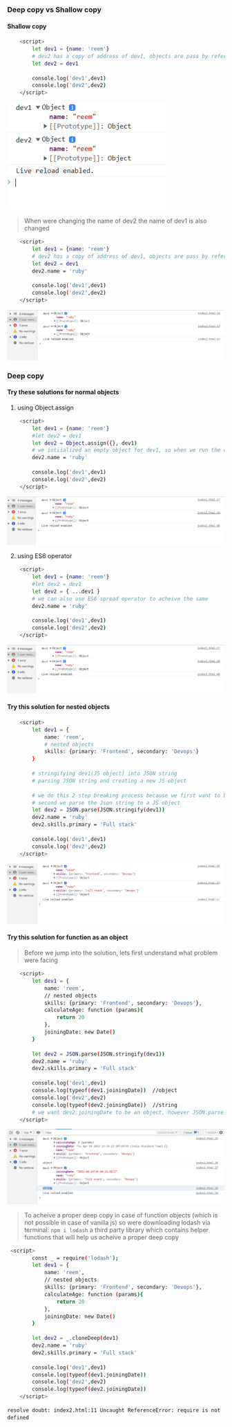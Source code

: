 ### Deep copy vs Shallow copy 
#### Shallow copy 
```bash 
    <script>
        let dev1 = {name: 'reem'}
        # dev2 has a copy of address of dev1, objects are pass by reference 
        let dev2 = dev1

        console.log('dev1',dev1)
        console.log('dev2',dev2)
    </script>
```
![](s1.PNG)

> When were changing the name of dev2 the name of dev1 is also changed
```bash 
    <script>
        let dev1 = {name: 'reem'}
        # dev2 has a copy of address of dev1, objects are pass by reference 
        let dev2 = dev1 
        dev2.name = 'ruby'

        console.log('dev1',dev1)
        console.log('dev2',dev2)
    </script>
```
![](s2.PNG)

### Deep copy 
#### Try these solutions for normal objects 
1. using Object.assign
```bash 
    <script>
        let dev1 = {name: 'reem'}
        #let dev2 = dev1 
        let dev2 = Object.assign({}, dev1)
        # we intiialized an empty object for dev1, so when we run the code dev1 doesnt overwrite dev2
        dev2.name = 'ruby'

        console.log('dev1',dev1)
        console.log('dev2',dev2)
    </script>
```
![](s3.PNG)

2. using ES6 operator 
```bash 
    <script>
        let dev1 = {name: 'reem'}
        #let dev2 = dev1 
        let dev2 = { ...dev1 }
        # we can also use ES6 spread operator to acheive the same 
        dev2.name = 'ruby'

        console.log('dev1',dev1)
        console.log('dev2',dev2)
    </script>
```
![](s3.PNG)

#### Try this solution for nested objects 
```bash 
    <script>
        let dev1 = {
            name: 'reem', 
            # nested objects 
            skills: {primary: 'Frontend', secondary: 'Devops'}
        }

        # stringifying dev1(JS object) into JSON string 
        # parsing JSON string and creating a new JS object 

        # we do this 2 step breaking process because we first want to break the contents and extract individual objects by structuring and placing them inside JSON string
        # second we parse the Json string to a JS object
        let dev2 = JSON.parse(JSON.stringify(dev1))
        dev2.name = 'ruby'
        dev2.skills.primary = 'Full stack'

        console.log('dev1',dev1)
        console.log('dev2',dev2)
    </script>
```
![](s4.PNG)

#### Try this solution for function as an object 
> Before we jump into the solution, lets first understand what problem were facing
```bash 
    <script>
        let dev1 = {
            name: 'reem', 
            // nested objects 
            skills: {primary: 'Frontend', secondary: 'Devops'},
            calculateAge: function (params){
                return 20
            },
            joiningDate: new Date()
        }

        let dev2 = JSON.parse(JSON.stringify(dev1))
        dev2.name = 'ruby'
        dev2.skills.primary = 'Full stack'

        console.log('dev1',dev1)
        console.log(typeof(dev1.joiningDate))  //object 
        console.log('dev2',dev2)
        console.log(typeof(dev2.joiningDate))  //string
        # we want dev2.joiningDate to be an object, however JSON.parse method is not doing a proper deep copy for function objects 
    </script>
```
![](s5.PNG)

> To acheive a proper deep copy in case of function objects (which is not possible in case of vanilla js) so were downloading lodash via terminal:
`npm i lodash` a third party library which contains helper functions that will help us acheive a proper deep copy 
```bash 
 <script>
        const _ = require('lodash');
        let dev1 = {
            name: 'reem', 
            // nested objects 
            skills: {primary: 'Frontend', secondary: 'Devops'},
            calculateAge: function (params){
                return 20
            },
            joiningDate: new Date()
        }

        let dev2 = _.cloneDeep(dev1)
        dev2.name = 'ruby'
        dev2.skills.primary = 'Full stack'

        console.log('dev1',dev1)
        console.log(typeof(dev1.joiningDate)) 
        console.log('dev2',dev2)
        console.log(typeof(dev2.joiningDate))  
    </script>
```
`resolve doubt: index2.html:11 Uncaught ReferenceError: require is not defined`





































